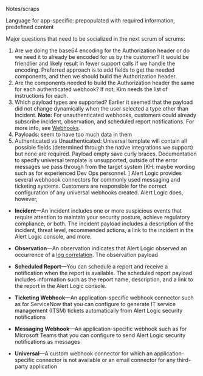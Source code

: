 Notes/scraps

Language for app-specific: prepopulated with required information, predefined content

Major questions that need to be socialized in the next scrum of scrums:

1. Are we doing the base64 encoding for the Authorization header or do we need it to already be encoded for us by the customer? It would be friendlier and likely result in fewer support calls if we handle the encoding. Preferred approach is to add fields to get the needed components, and then we should build the Authorization header.
2. Are the components needed to build the Authorization header the same for each authenticated webhook? If not, Kim needs the list of instructions for each.
3. Which payload types are supported? Earlier it seemed that the payload did not change dynamically when the user selected a type other than Incident.
**Note:** For unauthenticated webhooks, customers could already subscribe incident, observation, and scheduled report notifications. For more info, see [Webhooks](https://docs.alertlogic.com/configure/webhooks.htm).
4. Payloads: seem to have too much data in them
5. Authenticated vs Unauthenticated: Universal template will contain all possible fields (determined through the native integrations we support) but none are required. Payload empty save curly braces. Documentation to specify universal template is unsupported, outside of the error messages we pass through from the target system [KH: maybe wording such as for experienced Dev Ops personnel. ] Alert Logic provides several webhoook connectors for commonly used messaging and ticketing systems. Customers are responsible for the correct configuration of any universal webhooks created. Alert Logic does, however,

* **Incident**—An incident includes one or more suspicious events that require attention to maintain your security posture, achieve regulatory compliance, or both. The incident payload includes a description of the incident, threat level, recommended actions, a link to the incident in the Alert Logic console, and more.
* **Observation**—An observation indicates that Alert Logic observed an occurrence of a [log correlation](../notifications/log-correlation.md). The observation payload
* **Scheduled Report**—You can schedule a report and receive a notification when  the report is available. The scheduled report payload includes information such as the report name, description, and a link to the report in the Alert Logic console.

* **Ticketing Webhook**—An application-specific webhook connector such as for ServiceNow that you can configure to generate IT service management (ITSM) tickets automatically from Alert Logic security notifications
* **Messaging Webhook**—An application-specific webhook such as for Microsoft Teams that you can configure to send Alert Logic security notifications as messages
* **Universal**—A custom webhook connector for which an application-specific connector is not available or an email connector for any third-party application
